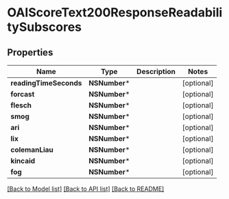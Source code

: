 # OAIScoreText200ResponseReadabilitySubscores

## Properties
Name | Type | Description | Notes
------------ | ------------- | ------------- | -------------
**readingTimeSeconds** | **NSNumber*** |  | [optional] 
**forcast** | **NSNumber*** |  | [optional] 
**flesch** | **NSNumber*** |  | [optional] 
**smog** | **NSNumber*** |  | [optional] 
**ari** | **NSNumber*** |  | [optional] 
**lix** | **NSNumber*** |  | [optional] 
**colemanLiau** | **NSNumber*** |  | [optional] 
**kincaid** | **NSNumber*** |  | [optional] 
**fog** | **NSNumber*** |  | [optional] 

[[Back to Model list]](../README.md#documentation-for-models) [[Back to API list]](../README.md#documentation-for-api-endpoints) [[Back to README]](../README.md)


